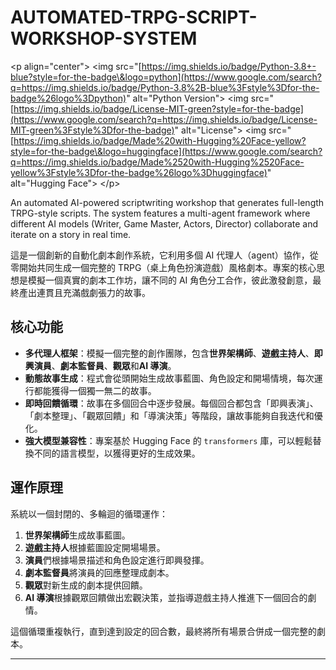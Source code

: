 # AUTOMATED-TRPG-SCRIPT-WORKSHOP-SYSTEM

\<p align="center"\>
\<img src="[https://img.shields.io/badge/Python-3.8+-blue?style=for-the-badge\&logo=python](https://www.google.com/search?q=https://img.shields.io/badge/Python-3.8%2B-blue%3Fstyle%3Dfor-the-badge%26logo%3Dpython)" alt="Python Version"\>
\<img src="[https://img.shields.io/badge/License-MIT-green?style=for-the-badge](https://www.google.com/search?q=https://img.shields.io/badge/License-MIT-green%3Fstyle%3Dfor-the-badge)" alt="License"\>
\<img src="[https://img.shields.io/badge/Made%20with-Hugging%20Face-yellow?style=for-the-badge\&logo=huggingface](https://www.google.com/search?q=https://img.shields.io/badge/Made%2520with-Hugging%2520Face-yellow%3Fstyle%3Dfor-the-badge%26logo%3Dhuggingface)" alt="Hugging Face"\>
\</p\>

An automated AI-powered scriptwriting workshop that generates full-length TRPG-style scripts. The system features a multi-agent framework where different AI models (Writer, Game Master, Actors, Director) collaborate and iterate on a story in real time.

這是一個創新的自動化劇本創作系統，它利用多個 AI 代理人（agent）協作，從零開始共同生成一個完整的 TRPG（桌上角色扮演遊戲）風格劇本。專案的核心思想是模擬一個真實的劇本工作坊，讓不同的 AI 角色分工合作，彼此激發創意，最終產出連貫且充滿戲劇張力的故事。

## 核心功能

  - **多代理人框架**：模擬一個完整的創作團隊，包含**世界架構師**、**遊戲主持人**、**即興演員**、**劇本監督員**、**觀眾**和**AI 導演**。
  - **動態故事生成**：程式會從頭開始生成故事藍圖、角色設定和開場情境，每次運行都能獲得一個獨一無二的故事。
  - **即時回饋循環**：故事在多個回合中逐步發展。每個回合都包含「即興表演」、「劇本整理」、「觀眾回饋」和「導演決策」等階段，讓故事能夠自我迭代和優化。
  - **強大模型兼容性**：專案基於 Hugging Face 的 `transformers` 庫，可以輕鬆替換不同的語言模型，以獲得更好的生成效果。

## 運作原理

系統以一個封閉的、多輪迴的循環運作：

1.  **世界架構師**生成故事藍圖。
2.  **遊戲主持人**根據藍圖設定開場場景。
3.  **演員**們根據場景描述和角色設定進行即興發揮。
4.  **劇本監督員**將演員的回應整理成劇本。
5.  **觀眾**對新生成的劇本提供回饋。
6.  **AI 導演**根據觀眾回饋做出宏觀決策，並指導遊戲主持人推進下一個回合的劇情。

這個循環重複執行，直到達到設定的回合數，最終將所有場景合併成一個完整的劇本。

-----
